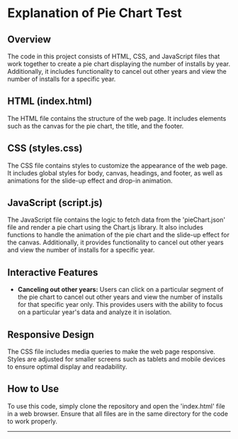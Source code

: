 
# Explanation of Pie Chart Test


## Overview

The code in this project consists of HTML, CSS, and JavaScript files that work together to create a pie chart displaying the number of installs by year. Additionally, it includes functionality to cancel out other years and view the number of installs for a specific year.

## HTML (index.html)

The HTML file contains the structure of the web page. It includes elements such as the canvas for the pie chart, the title, and the footer.

## CSS (styles.css)

The CSS file contains styles to customize the appearance of the web page. It includes global styles for body, canvas, headings, and footer, as well as animations for the slide-up effect and drop-in animation.

## JavaScript (script.js)

The JavaScript file contains the logic to fetch data from the 'pieChart.json' file and render a pie chart using the Chart.js library. It also includes functions to handle the animation of the pie chart and the slide-up effect for the canvas. Additionally, it provides functionality to cancel out other years and view the number of installs for a specific year.

## Interactive Features

- **Canceling out other years:** Users can click on a particular segment of the pie chart to cancel out other years and view the number of installs for that specific year only. This provides users with the ability to focus on a particular year's data and analyze it in isolation.

## Responsive Design

The CSS file includes media queries to make the web page responsive. Styles are adjusted for smaller screens such as tablets and mobile devices to ensure optimal display and readability.

## How to Use

To use this code, simply clone the repository and open the 'index.html' file in a web browser. Ensure that all files are in the same directory for the code to work properly.


--------------------------